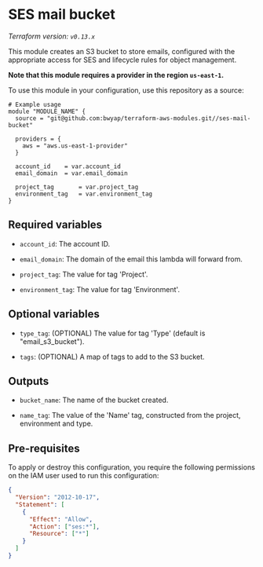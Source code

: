 # SES mail bucket

_Terraform version: `v0.13.x`_

This module creates an S3 bucket to store emails, configured with the appropriate access for SES and lifecycle rules for object management.

**Note that this module requires a provider in the region `us-east-1`.**

To use this module in your configuration, use this repository as a source:

```hcl
# Example usage
module "MODULE_NAME" {
  source = "git@github.com:bwyap/terraform-aws-modules.git//ses-mail-bucket"

  providers = {
    aws = "aws.us-east-1-provider"
  }

  account_id    = var.account_id
  email_domain  = var.email_domain

  project_tag       = var.project_tag
  environment_tag   = var.environment_tag
}
```

## Required variables

- `account_id`: The account ID.

- `email_domain`: The domain of the email this lambda will forward from.

- `project_tag`: The value for tag 'Project'.

- `environment_tag`: The value for tag 'Environment'.

## Optional variables

- `type_tag`: (OPTIONAL) The value for tag 'Type' (default is "email_s3_bucket").

- `tags`: (OPTIONAL) A map of tags to add to the S3 bucket.

## Outputs

- `bucket_name`: The name of the bucket created.

- `name_tag`: The value of the 'Name' tag, constructed from the project, environment and type.

## Pre-requisites

To apply or destroy this configuration, you require the following permissions on the IAM user used to run this configuration:

```json
{
  "Version": "2012-10-17",
  "Statement": [
    {
      "Effect": "Allow",
      "Action": ["ses:*"],
      "Resource": ["*"]
    }
  ]
}
```
